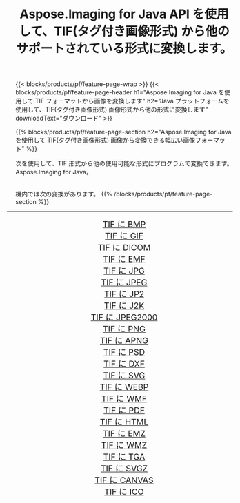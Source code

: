﻿---
title: Aspose.Imaging for Java API を使用して、TIF(タグ付き画像形式) から他のサポートされている形式に変換します。 
weight: 3920
url: /ja/java/conversion/from/tif/ 
lang: ja
langdirlevel: 2
locales: zh-hans,ja,it,ru,de,es,fr,nl,id,lt,pl,pt,vi,tr,ko,zh-hant,ar,hi,th,sv,cs,uk,he
description: Aspose.Imaging は、Java プラットフォームを使用して TIF(タグ付き画像形式) から他のフォーマットに簡単に変換できます
---

{{< blocks/products/pf/feature-page-wrap >}}
{{< blocks/products/pf/feature-page-header h1="Aspose.Imaging for Java を使用して TIF フォーマットから画像を変換します" h2="Java プラットフォームを使用して、TIF(タグ付き画像形式) 画像形式から他の形式に変換します" downloadText="ダウンロード" >}}


{{% blocks/products/pf/feature-page-section  h2="Aspose.Imaging for Java を使用して TIF(タグ付き画像形式) 画像から変換できる幅広い画像フォーマット" %}}
<p align=justify>次を使用して、TIF 形式から他の使用可能な形式にプログラムで変換できます。
Aspose.Imaging for Java。 </p>
<br/>
機内では次の変換があります。
{{% /blocks/products/pf/feature-page-section %}}
<div class="container-fluid productfamilypage bg-gray">
    <div class="convertypes bg-gray agp-content section">
        <div class="container">
		<hr style="margin-left:-20px;"/>
		<div class="row other-converters" style="gap: 10px;font-size: 19px;text-align:center;">
		    <div class='col-md-2 other-converter remove-lp remove-rp'><a href="/imaging/ja/java/conversion/tif-to-bmp/" style="padding:15px;">TIF に BMP</a></div><div class='col-md-2 other-converter remove-lp remove-rp'><a href="/imaging/ja/java/conversion/tif-to-gif/" style="padding:15px;">TIF に GIF</a></div><div class='col-md-2 other-converter remove-lp remove-rp'><a href="/imaging/ja/java/conversion/tif-to-dicom/" style="padding:15px;">TIF に DICOM</a></div><div class='col-md-2 other-converter remove-lp remove-rp'><a href="/imaging/ja/java/conversion/tif-to-emf/" style="padding:15px;">TIF に EMF</a></div><div class='col-md-2 other-converter remove-lp remove-rp'><a href="/imaging/ja/java/conversion/tif-to-jpg/" style="padding:15px;">TIF に JPG</a></div><div class='col-md-2 other-converter remove-lp remove-rp'><a href="/imaging/ja/java/conversion/tif-to-jpeg/" style="padding:15px;">TIF に JPEG</a></div><div class='col-md-2 other-converter remove-lp remove-rp'><a href="/imaging/ja/java/conversion/tif-to-jp2/" style="padding:15px;">TIF に JP2</a></div><div class='col-md-2 other-converter remove-lp remove-rp'><a href="/imaging/ja/java/conversion/tif-to-j2k/" style="padding:15px;">TIF に J2K</a></div><div class='col-md-2 other-converter remove-lp remove-rp'><a href="/imaging/ja/java/conversion/tif-to-jpeg2000/" style="padding:15px;">TIF に JPEG2000</a></div><div class='col-md-2 other-converter remove-lp remove-rp'><a href="/imaging/ja/java/conversion/tif-to-png/" style="padding:15px;">TIF に PNG</a></div><div class='col-md-2 other-converter remove-lp remove-rp'><a href="/imaging/ja/java/conversion/tif-to-apng/" style="padding:15px;">TIF に APNG</a></div><div class='col-md-2 other-converter remove-lp remove-rp'><a href="/imaging/ja/java/conversion/tif-to-psd/" style="padding:15px;">TIF に PSD</a></div><div class='col-md-2 other-converter remove-lp remove-rp'><a href="/imaging/ja/java/conversion/tif-to-dxf/" style="padding:15px;">TIF に DXF</a></div><div class='col-md-2 other-converter remove-lp remove-rp'><a href="/imaging/ja/java/conversion/tif-to-svg/" style="padding:15px;">TIF に SVG</a></div><div class='col-md-2 other-converter remove-lp remove-rp'><a href="/imaging/ja/java/conversion/tif-to-webp/" style="padding:15px;">TIF に WEBP</a></div><div class='col-md-2 other-converter remove-lp remove-rp'><a href="/imaging/ja/java/conversion/tif-to-wmf/" style="padding:15px;">TIF に WMF</a></div><div class='col-md-2 other-converter remove-lp remove-rp'><a href="/imaging/ja/java/conversion/tif-to-pdf/" style="padding:15px;">TIF に PDF</a></div><div class='col-md-2 other-converter remove-lp remove-rp'><a href="/imaging/ja/java/conversion/tif-to-html/" style="padding:15px;">TIF に HTML</a></div><div class='col-md-2 other-converter remove-lp remove-rp'><a href="/imaging/ja/java/conversion/tif-to-emz/" style="padding:15px;">TIF に EMZ</a></div><div class='col-md-2 other-converter remove-lp remove-rp'><a href="/imaging/ja/java/conversion/tif-to-wmz/" style="padding:15px;">TIF に WMZ</a></div><div class='col-md-2 other-converter remove-lp remove-rp'><a href="/imaging/ja/java/conversion/tif-to-tga/" style="padding:15px;">TIF に TGA</a></div><div class='col-md-2 other-converter remove-lp remove-rp'><a href="/imaging/ja/java/conversion/tif-to-svgz/" style="padding:15px;">TIF に SVGZ</a></div><div class='col-md-2 other-converter remove-lp remove-rp'><a href="/imaging/ja/java/conversion/tif-to-canvas/" style="padding:15px;">TIF に CANVAS</a></div><div class='col-md-2 other-converter remove-lp remove-rp'><a href="/imaging/ja/java/conversion/tif-to-ico/" style="padding:15px;">TIF に ICO</a></div>
                </div>
        </div>
    </div>
</div>
<br/>

